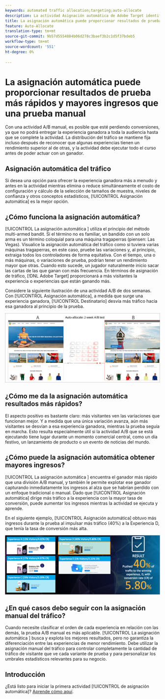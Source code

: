 ```yaml
---
keywords: automated traffic allocation;targeting;auto-allocate
description: La actividad Asignación automática de Adobe Target identifica un ganador entre dos o más experiencias y automáticamente reasigna más tráfico al ganador para aumentar las conversiones mientras la prueba continúa ejecutándose y aprendiendo.
title: La asignación automática puede proporcionar resultados de prueba más rápidos y mayores ingresos que una prueba manual
feature: Auto-Allocate
translation-type: tm+mt
source-git-commit: 9b57d5554884b06d278c3baef3b2c1d5f37bdeb5
workflow-type: tm+mt
source-wordcount: '551'
ht-degree: 0%

---
```



# La asignación automática puede proporcionar resultados de prueba más rápidos y mayores ingresos que una prueba manual

Con una actividad A/B manual, es posible que esté perdiendo conversiones, ya que no podrá entregar la experiencia ganadora a toda la audiencia hasta que se complete la actividad. La distribución del tráfico se mantiene fija incluso después de reconocer que algunas experiencias tienen un rendimiento superior al de otras, y la actividad debe ejecutar todo el curso antes de poder actuar con un ganador.

## Asignación automática del tráfico

Si desea una opción para ofrecer la experiencia ganadora más a menudo y antes en la actividad mientras elimina o reduce simultáneamente el costo de configuración y cálculo de la selección de tamaños de muestra, niveles de confianza y otros conceptos estadísticos, [!UICONTROL Asignación automática] es la mejor opción.

## ¿Cómo funciona la asignación automática?

[!UICONTROL La asignación automática ] utiliza el principio del método multi-armed bandit. Si el término no es familiar, un bandido con un solo arma es un término coloquial para una máquina tragaperras (piensen: Las Vegas). Visualice la asignación automática del tráfico como si tuviera varias máquinas tragaperras, en este caso, pruebe las variaciones y, al principio, extraiga todos los controladores de forma equitativa. Con el tiempo, una o más máquinas, o variaciones de prueba, podrían tener un rendimiento mayor que otras. Cuando esto sucede, un jugador naturalmente inicio sacar las cartas de las que ganan con más frecuencia. En términos de asignación de tráfico, [!DNL Adobe Target] proporcionará a más visitantes la experiencia o experiencias que están ganando más.

Considere la siguiente ilustración de una actividad A/B de dos semanas. Con [!UICONTROL Asignación automática], a medida que surge una experiencia ganadora, [!UICONTROL Destinatario] desvía más tráfico hacia esa ganadora al principio de la prueba.

![Ilustración de asignación automática](/help/c-activities/automated-traffic-allocation/assets/Auto-Allocate-test.png)

## ¿Cómo me da la asignación automática resultados más rápidos?

El aspecto positivo es bastante claro: más visitantes ven las variaciones que funcionan mejor. Y a medida que una única variación avanza, aún más visitantes se desvían a esa experiencia ganadora, mientras la prueba seguía en marcha. Esto resulta especialmente útil si la actividad A/B que se está ejecutando tiene lugar durante un momento comercial central, como un día festivo, un lanzamiento de producto o un evento de noticias del mundo.

## ¿Cómo puede la asignación automática obtener mayores ingresos?

[!UICONTROL La asignación automática ] encuentra el ganador más rápido que una división A/B manual, y también le permite explotar ese ganador capturando inmediatamente los ingresos al alza que se habrían perdido con un enfoque tradicional o manual. Dado que [!UICONTROL Asignación automática] dirige más tráfico a la experiencia con la mayor tasa de conversión, puede aumentar los ingresos mientras la actividad se ejecuta y aprende.

En el siguiente ejemplo, [!UICONTROL Asignación automática] obtuvo más ingresos durante la prueba al impulsar más tráfico (40%) a la Experiencia D, que tenía la tasa de conversión más alta.

![La asignación automática proporciona una ilustración de ingresos más alta](/help/c-activities/automated-traffic-allocation/assets/five-experiences.png)

## ¿En qué casos debo seguir con la asignación manual del tráfico?

Cuando necesite clasificar el orden de cada experiencia en relación con las demás, la prueba A/B manual es más aplicable. [!UICONTROL La asignación automática ] busca y explota los mejores resultados, pero no garantiza la diferenciación entre las experiencias de menor rendimiento. Debe utilizar la asignación manual del tráfico para controlar completamente la cantidad de tráfico de visitante que ve cada variante de prueba y para personalizar los umbrales estadísticos relevantes para su negocio.

## Introducción

¿Está listo para iniciar la primera actividad [!UICONTROL de asignación automática]? [Aprende cómo aquí](/help/c-activities/automated-traffic-allocation/automated-traffic-allocation.md).


